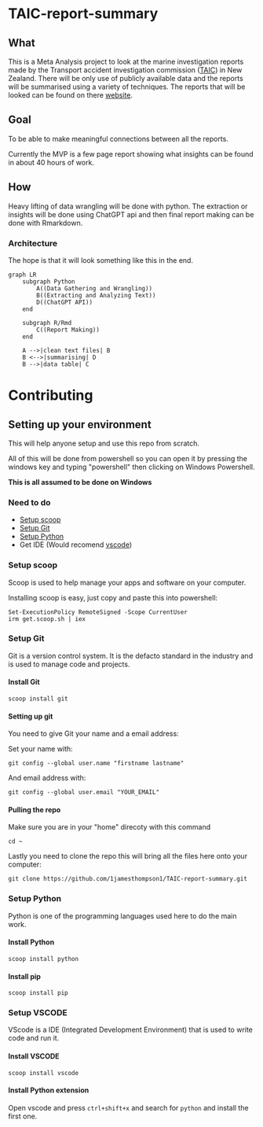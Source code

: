 ﻿# TAIC-report-summary

## What

This is a Meta Analysis project to look at the marine investigation reports made by the Transport accident investigation commission ([TAIC](https://www.taic.org.nz/)) in New Zealand.
There will be only use of publicly available data and the reports will be summarised using a variety of techniques. The reports that will be looked can be found on there [website](https://www.taic.org.nz/inquiries?order=field_publication_date_value&sort=desc&keyword=&date_filter%5Bmin%5D%5Bdate%5D=&date_filter%5Bmax%5D%5Bdate%5D=&publication_date%5Bmin%5D%5Bdate%5D=&publication_date%5Bmax%5D%5Bdate%5D=&status%5B0%5D=12).

## Goal

To be able to make meaningful connections between all the reports.

Currently the MVP is a few page report showing what insights can be found in about 40 hours of work.

## How

Heavy lifting of data wrangling will be done with python. The extraction or insights will be done using ChatGPT api and then final report making can be done with Rmarkdown.

### Architecture
The hope is that it will look something like this in the end.
```mermaid
graph LR
    subgraph Python
        A((Data Gathering and Wrangling))
        B((Extracting and Analyzing Text))
        D((ChatGPT API))
    end

    subgraph R/Rmd
        C((Report Making))
    end

    A -->|clean text files| B
    B <-->|summarising| D
    B -->|data table| C
```

# Contributing

## Setting up your environment

This will help anyone setup and use this repo from scratch.

All of this will be done from powershell so you can open it by pressing the windows key and typing "powershell" then clicking on Windows Powershell.

**This is all assumed to be done on Windows**

### Need to do
- [Setup scoop](#setup-scoop)
- [Setup Git](#setup-git)
- [Setup Python](#setup-python)
- Get IDE (Would recomend [vscode](#setup-vscode))

### Setup scoop

Scoop is used to help manage your apps and software on your computer.

Installing scoop is easy, just copy and paste this into powershell:
```
Set-ExecutionPolicy RemoteSigned -Scope CurrentUser
irm get.scoop.sh | iex
```

### Setup Git

Git is a version control system. It is the defacto standard in the industry and is used to manage code and projects.

#### Install Git

```
scoop install git
```

#### Setting up git

You need to give Git your name and a email address:

Set your name with:
```
git config --global user.name "firstname lastname"
```

And email address with:
```
git config --global user.email "YOUR_EMAIL"
```

#### Pulling the repo

Make sure you are in your "home" direcoty with this command

```
cd ~
```

Lastly you need to clone the repo this will bring all the files here onto your computer:
```
git clone https://github.com/1jamesthompson1/TAIC-report-summary.git
```

### Setup Python

Python is one of the programming languages used here to do the main work.

#### Install Python

```
scoop install python
```

#### Install pip

```
scoop install pip
```

### Setup VSCODE

VScode is a IDE (Integrated Development Environment) that is used to write code and run it.

#### Install VSCODE

```
scoop install vscode
```

#### Install Python extension

Open vscode and press `ctrl+shift+x` and search for `python` and install the first one.
